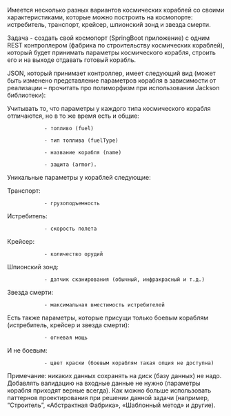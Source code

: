 Имеется несколько разных вариантов космических кораблей со своими характеристиками, которые можно построить на космопорте: истребитель, транспорт, крейсер, шпионский зонд и звезда смерти.

Задача - создать свой космопорт (SpringBoot приложение) с одним REST контроллером (фабрика по строительству космических кораблей), который будет принимать параметры космического корабля, строить его и на выходе отдавать готовый корабль. 

JSON, который принимает контроллер, имеет следующий вид (может быть изменено представление параметров корабля в зависимости от реализации – прочитать про полиморфизм при использовании Jackson библиотеки):



Учитывать то, что параметры у каждого типа космического корабля отличаются, но в то же время есть и общие:

                - топливо (fuel)

                - тип топлива (fuelType)

                - название корабля (name)

                - защита (armor).

Уникальные параметры у кораблей следующие:

Транспорт:

                - грузоподъемность

Истребитель:

                - скорость полета

Крейсер:

                - количество орудий

Шпионский зонд:

                - датчик сканирования (обычный, инфракрасный и т.д.)

Звезда смерти:

                - максимальная вместимость истребителей

 

Есть также параметры, которые присущи только боевым кораблям (истребитель, крейсер и звезда смерти):

                - огневая мощь

И не боевым:

                - цвет краски (боевым кораблям такая опция не доступна)

 

Примечание: никаких данных сохранять на диск (базу данных) не надо. Добавлять валидацию на входные данные не нужно (параметры корабля приходят верные всегда). Как можно больше использовать паттернов проектирования при решении данной задачи (например, “Строитель”, «Абстрактная Фабрика», «Шаблонный метод» и другие).
